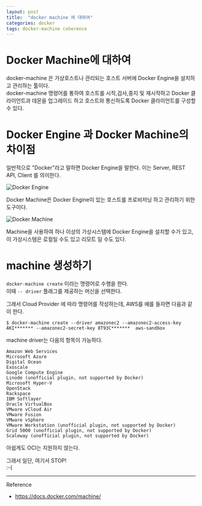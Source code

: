 ```yaml
---
layout: post
title:  "docker machine 에 대하여"
categories: docker
tags: docker-machine coherence
---
```


# Docker Machine에 대하여

docker-machine 은 가상호스트나 관리되는 호스트 서버에 Docker Engine을 설치하고 관리하는 툴이다.  
docker-machine 명령어를 통하여 호스트를 시작,검사,중지 및 재시작하고 Docker 클라이언트과 데몬을 업그레이드 하고 호스트와 통신하도록 Docker 클라이언트를 구성할 수 있다.

# Docker Engine 과 Docker Machine의 차이점

일반적으로 "Docker"라고 말하면 Docker Engine을 말한다. 이는 Server, REST API, Client 를 의미한다.

![Docker Engine](https://docs.docker.com/machine/img/engine.png)

Docker Machine은 Docker Engine이 있는 호스트를 프로비저닝 하고 관리하기 위한 도구이다.

![Docker Machine](https://docs.docker.com/machine/img/machine.png)

Machine을 사용하여 하나 이상의 가상시스템에 Docker Engine을 설치할 수가 있고, 이 가상시스템은 로컬일 수도 있고 리모트 일 수도 있다. 

# machine 생성하기

`docker-machine create` 이라는 명령어로 수행을 한다.  
이때 `-- driver` 플래그를 제공하는 머신을 선택한다.

그래서 Cloud Provider 에 따라 명령어를 작성하는데, AWS를 예를 들자면 다음과 같이 한다.
~~~
$ docker-machine create --driver amazonec2 --amazonec2-access-key AKI******* --amazonec2-secret-key 8T93C*******  aws-sandbox
~~~

machine driver는 다음의 항목이 가능하다.
~~~
Amazon Web Services
Microsoft Azure
Digital Ocean
Exoscale
Google Compute Engine
Linode (unofficial plugin, not supported by Docker)
Microsoft Hyper-V
OpenStack
Rackspace
IBM Softlayer
Oracle VirtualBox
VMware vCloud Air
VMware Fusion
VMware vSphere
VMware Workstation (unofficial plugin, not supported by Docker)
Grid 5000 (unofficial plugin, not supported by Docker)
Scaleway (unofficial plugin, not supported by Docker)
~~~
아쉽게도 OCI는 지원하지 않는다.

그래서 일단, 여기서 STOP!  
:-(
    
---

Reference
- https://docs.docker.com/machine/
